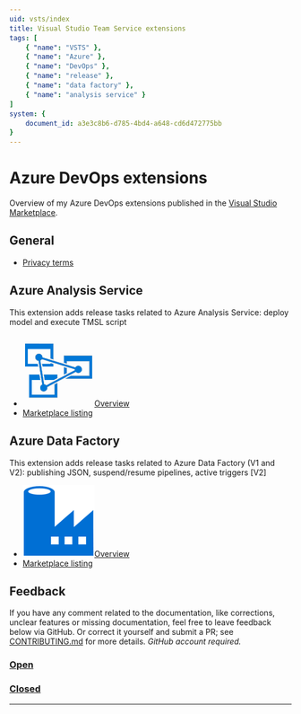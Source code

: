```yaml
---
uid: vsts/index
title: Visual Studio Team Service extensions
tags: [
    { "name": "VSTS" }, 
    { "name": "Azure" },
    { "name": "DevOps" },
    { "name": "release" },
    { "name": "data factory" },
    { "name": "analysis service" }
]
system: {
    document_id: a3e3c8b6-d785-4bd4-a648-cd6d472775bb
}
---
```

# Azure DevOps extensions

Overview of my Azure DevOps extensions published in the [Visual Studio Marketplace](https://marketplace.visualstudio.com/).

## General

- [Privacy terms](xref:vsts/privacy-terms.md)

## Azure Analysis Service

This extension adds release tasks related to Azure Analysis Service: deploy model and execute TMSL script

- ![Logo Azure Analysis Service](images/aas-logo.png)[Overview](xref:vsts/azureanalysisservice/overview)
- [Marketplace listing](https://marketplace.visualstudio.com/items?itemName=liprec.vsts-release-aas)

## Azure Data Factory

This extension adds release tasks related to Azure Data Factory (V1 and V2): publishing JSON, suspend/resume pipelines, active triggers [V2]

- ![Logo Azure Data Factory](images/adf-logo.png)[Overview](xref:vsts/azuredatafactory/overview)
- [Marketplace listing](https://marketplace.visualstudio.com/items?itemName=liprec.vsts-publish-adf)

## Feedback

If you have any comment related to the documentation, like corrections, unclear features or missing documentation, feel free to leave feedback below via GitHub. Or correct it yourself and submit a PR; see [CONTRIBUTING.md](https://github.com/liprec/azurebi-docs/blob/master/.github/CONTRIBUTING.md) for more details.
*GitHub account required.*

### [**Open**](#tab/docs-open)

### [**Closed**](#tab/docs-closed)

***
